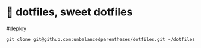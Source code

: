 :house_with_garden: dotfiles, sweet dotfiles
========

#deploy

```
git clone git@github.com:unbalancedparentheses/dotfiles.git ~/dotfiles
```
